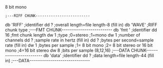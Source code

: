 8 bit mono

    ;---RIFF CHUNK-------------------------
db  'RIFF'  ;identifier
dd  ?       ;overall length=file length-8 (fill in)
db  'WAVE'  ;RIFF chunk type
            ;---FMT CHUNK--------------------------
db  'fmt '  ;identifier
dd  16      ;fmt chunk length
dw  1       ;type
            ;0=stereo
            ;1=mono
dw  1       ;number of channels
dd  ?       ;sample rate in hertz         (fill in)
dd  ?       ;bytes per second=sample rate (fill in)
dw  1       ;bytes per sample
            ;1= 8 bit mono
            ;2= 8 bit stereo or 16 bit mono
            ;4=16 bit stereo
dw  8       ;bits per sample (8,12,16)
            ;---DATA CHUNK-------------------------
db  'data'  ;identifier
dd  ?       ;data length=file length-44   (fill in)
            ;---DATA-------------------------------
